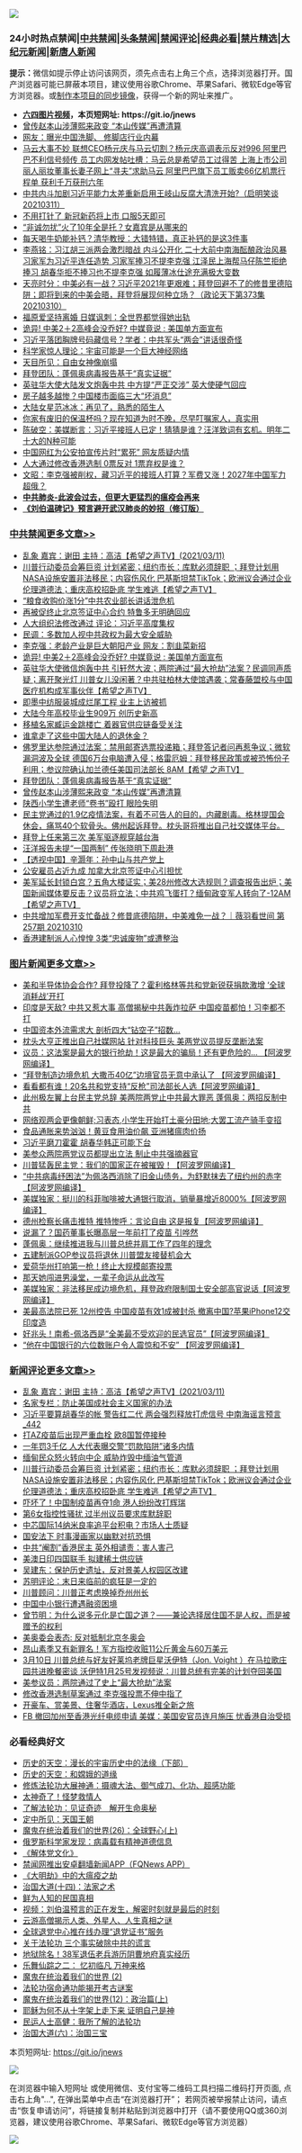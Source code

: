 ![](https://raw.githubusercontent.com/fqnews/bnews/master/64photo/fqnews-qr.jpg)

<div id="tt">
<h3>24小时热点禁闻|<a href="#%E4%B8%AD%E5%85%B1%E7%A6%81%E9%97%BB%E6%9B%B4%E5%A4%9A%E6%96%87%E7%AB%A0">中共禁闻</a>|<a href="#%E5%9B%BE%E7%89%87%E6%96%B0%E9%97%BB%E6%9B%B4%E5%A4%9A%E6%96%87%E7%AB%A0">头条禁闻</a>|<a href="#%E6%96%B0%E9%97%BB%E8%AF%84%E8%AE%BA%E6%9B%B4%E5%A4%9A%E6%96%87%E7%AB%A0">禁闻评论|<a href="#%E5%BF%85%E7%9C%8B%E7%BB%8F%E5%85%B8%E5%A5%BD%E6%96%87">经典必看|<a href="/video.md#%E7%A6%81%E7%89%87%E7%B2%BE%E9%80%89">禁片精选</a>|<a href="https://github.com/fqnews/djy/blob/master/gb/nf1351518.md#1">大纪元新闻</a>|<a href="https://github.com/fqnews/ntdtv/blob/master/gb/prog204.md#1">新唐人新闻</a></h3>
<div><b>提示：</b>微信如提示停止访问该网页，须先点击右上角三个点，选择浏览器打开。国产浏览器可能已屏蔽本项目，建议使用谷歌Chrome、苹果Safari、微软Edge等官方浏览器。或<a href="https://github.com/fqnews/bnews/blob/master/%E5%88%B6%E4%BD%9Cgit%E7%A6%81%E9%97%BB%E9%95%9C%E5%83%8F.md">制作本项目的同步镜像</a>，获得一个新的网址来推广。</div>
<ul>
<li><b><a href="http://d1.bdrive.tk/64.mp4" target="_blank">六四图片视频</a>，本页短网址: https://git.io/jnews</b></li>
<li><a href="/cbnews/20210311/1502810.md">曾传赵本山涉薄熙来政变 “本山传媒”再遭清算</a></li>
<li><a href="/bannedvideo/20210311/1502841.md">网友：曝光中国洗脚、 修脚店行业内幕</a></li>
<li><a href="/comments/20210311/1502687.md">马云大事不妙 联想CEO杨元庆与马云切割？杨元庆高调表示反对996 阿里巴巴不利信号频传 员工内网发帖吐槽：马云总是希望员工过得苦 上海上市公司丽人丽妆董事长妻子网上“寻夫”求助马云 阿里巴巴旗下员工贩卖66亿机票行程单 获利千万获刑六年</a></li>
<li><a href="/bannedvideo/20210311/1502784.md">中共内斗加剧习近平能力太差重新启用王岐山反腐大清洗开始?（启明笑谈20210311）</a></li>
<li><a href="/cnnews/20210311/1502916.md">不用打针了 新冠新药将上市 口服5天即可</a></li>
<li><a href="/yule/20210311/1502872.md">“非诚勿扰”火了10年全是托？女嘉宾是从哪来的</a></li>
<li><a href="/health/20210311/1502753.md">每天喝牛奶能补钙？清华教授：大错特错，真正补钙的是这3件事</a></li>
<li><a href="/comments/20210311/1502735.md">李燕铭：习江胡三派两会激烈暗战 内斗公开化 二十大前中南海酝酿政治风暴 习家军为习近平连任造势 习家军捧习不提李克强 江泽民上海帮马仔陈竺拒绝捧习 胡春华拒不捧习也不提李克强 如履薄冰仕途充满极大变数</a></li>
<li><a href="/cbnews/20210311/1502618.md">天亮时分：中美必有一战？习近平2021年更艰难；拜登回避不了的修昔里德陷阱；即将到来的中美会晤，拜登将展现何种立场？（政论天下第373集 20210310）</a></li>
<li><a href="/yule/20210311/1502705.md">福原爱坚持离婚 日媒讽刺：全世界都觉得她出轨</a></li>
<li><a href="/cbnews/20210312/1503077.md">诡异! 中美2＋2高峰会没乔好? 中媒竟说 : 美国单方面宣布</a></li>
<li><a href="/comments/20210311/1502699.md">习近平落团胸牌号码藏信号？学者：中共军头“两会”讲话很奇怪</a></li>
<li><a href="/cnnews/20210311/1502883.md">科学家惊人理论：宇宙可能是一个巨大神经网络</a></li>
<li><a href="/worldnews/usa/20210311/1502798.md">天目所见：自由女神像崩塌</a></li>
<li><a href="/cbnews/20210311/1502831.md">拜登团队：蓬佩奥病毒报告基于“真实证据”</a></li>
<li><a href="/cbnews/20210311/1502553.md">英驻华大使大陆发文炮轰中共 中方提“严正交涉” 英大使硬气回应</a></li>
<li><a href="/finance/20210312/1503101.md">房子越多越惨？中国楼市面临三大“坏消息”</a></li>
<li><a href="/yule/20210311/1503008.md">大陆女星范冰冰：再见了，熟悉的陌生人</a></li>
<li><a href="/lifebaike/20210311/1502767.md">你家有废旧的保温杯吗？现在知道为时不晚，尽早叮嘱家人，真实用</a></li>
<li><a href="/bannedvideo/20210311/1502891.md">陈破空：美媒断言：习近平接班人已定！猜猜是谁？汪洋致词有玄机。明年二十大的N种可能</a></li>
<li><a href="/cbnews/20210311/1502569.md">中国网红为公安拍宣传片时“累死” 网友质疑内情</a></li>
<li><a href="/cnnews/20210311/1502870.md">人大通过修改香港选制 0票反对 1票弃权是谁？</a></li>
<li><a href="/cbnews/20210311/1502552.md">文昭：李克强被削权，藏习近平的接班人打算？军费又涨！2027年中国军力超俄？</a></li>
<li><b><a href="/comments/20200211/1275071.md" target="_blank">中共肺炎-此波会过去，但更大更猛烈的瘟疫会再来</a></b></li>
<li><b><a href="/comments/20200207/1272816.md" target="_blank">《刘伯温碑记》预言避开武汉肺炎的妙招（修订版）</a></b></li>
</ul>
</div>

<div class="catlist">
<h3><a href="/cbnews/" target="_blank">中共禁闻</a><span><a href="/cbnews/" target="_blank" rel="nofollow">更多文章>></a></span></h3>
<ul>
<li><a href="/comments/20210312/1503220.md" target="_blank">乱象    嘉宾：谢田   主持：高洁【希望之声TV】(2021/03/11)</a></li>
<li><a href="/comments/20210312/1503201.md" target="_blank">川普行动委员会筹巨资  计划紧密；纽约市长：库默必须辞职 ；拜登计划用NASA设施安置非法移民；内容伤风化 巴基斯坦禁TikTok；欧洲议会通过企业伦理道德法；重庆高校招卧底 学生难逃【希望之声TV】</a></li>
<li><a href="/cbnews/20210312/1503199.md" target="_blank">“粮食收购价涨1分”中共农业部长讲话泄危机</a></li>
<li><a href="/cbnews/20210312/1503120.md" target="_blank">再被促终止北京签证中心合约 特鲁多无明确回应</a></li>
<li><a href="/cbnews/20210312/1503119.md" target="_blank">人大组织法修改通过 评论：习近平高度集权</a></li>
<li><a href="/cbnews/20210312/1503108.md" target="_blank">民调：多数加人视中共政权为最大安全威胁</a></li>
<li><a href="/cbnews/20210312/1503098.md" target="_blank">李克强：老龄产业是巨大朝阳产业 网友：割韭菜新招</a></li>
<li><a href="/cbnews/20210312/1503077.md" target="_blank">诡异! 中美2＋2高峰会没乔好? 中媒竟说 : 美国单方面宣布</a></li>
<li><a href="/comments/20210312/1503040.md" target="_blank">英驻华大使微信炮轰中共 引轩然大波；两院通过“最大抢劫”法案？民调同声质疑；离开聚光灯 川普女儿没闲著？中共驻柏林大使馆遇袭；常春藤盟校与中国医疗机构成军事伙伴【希望之声TV】</a></li>
<li><a href="/cbnews/20210311/1502956.md" target="_blank">即墨中纺服装城成烂尾工程 业主上访被抓</a></li>
<li><a href="/cbnews/20210311/1502955.md" target="_blank">大陆今年高校毕业生909万 创历史新高</a></li>
<li><a href="/cbnews/20210311/1502954.md" target="_blank">移植名家臧运金跳楼亡 着器官供应链备受关注</a></li>
<li><a href="/cbnews/20210311/1502953.md" target="_blank">谁拿走了这些中国大陆人的退休金？</a></li>
<li><a href="/comments/20210311/1502910.md" target="_blank">佛罗里达参院通过法案：禁用邮寄选票投递箱；拜登答记者问再惹争议；微软漏洞波及全球 德国6万台电脑遭入侵；格雷厄姆：拜登移民政策或被恐怖份子利用；参议院确认加兰德任美国司法部长 8AM【希望 之声TV】</a></li>
<li><a href="/cbnews/20210311/1502831.md" target="_blank">拜登团队：蓬佩奥病毒报告基于“真实证据”</a></li>
<li><a href="/cbnews/20210311/1502810.md" target="_blank">曾传赵本山涉薄熙来政变 “本山传媒”再遭清算</a></li>
<li><a href="/cbnews/20210311/1502809.md" target="_blank">陕西小学生遭老师“卷书”殴打 眼险失明</a></li>
<li><a href="/comments/20210311/1502790.md" target="_blank">民主党通过的1.9亿疫情法案，有着不可告人的目的，内藏剧毒。格林提国会休会，痛骂40个软骨头。佛州起诉拜登。枕头哥将推出自己社交媒体平台。</a></li>
<li><a href="/cbnews/20210311/1502788.md" target="_blank">拜登上任来第三次 美军驱逐舰穿越台海</a></li>
<li><a href="/cbnews/20210311/1502778.md" target="_blank">汪洋报告未提“一国两制” 传张晓明下周赴港</a></li>
<li><a href="/cbnews/20210311/1502302.md" target="_blank">【透视中国】辛灏年：孙中山与共产党上</a></li>
<li><a href="/cbnews/20210311/1502721.md" target="_blank">公安雇员占近九成 加拿大北京签证中心引担忧</a></li>
<li><a href="/comments/20210311/1502709.md" target="_blank">美军延长封锁白宫？五角大楼证实；美28州修改大选规则？调查报告出炉；美国新闻媒体要反击？议员将立法；中共鸡飞蛋打？缅甸政变军人转向了-12AM【希望之声TV】</a></li>
<li><a href="/comments/20210311/1502707.md" target="_blank">中共增加军费开支忙备战？修昔底德陷阱，中美难免一战？｜薇羽看世间 第257期 20210310</a></li>
<li><a href="/cbnews/20210311/1502703.md" target="_blank">香港建制派人心惶惶 3类“忠诚废物”或遭整治</a></li>

</ul>
</div>
<div class="catlist">
<h3><a href="/topimagenews/" target="_blank">图片新闻</a><span><a href="/topimagenews/" target="_blank" rel="nofollow">更多文章>></a></span></h3>
<ul>
<li><a href="/topimagenews/20210312/1503198.md" target="_blank">美和半导体协会合作? 拜登投降了？霍利格林等共和党新锐获捐款激增 ‘全球消耗战’开打</a></li>
<li><a href="/topimagenews/20210312/1503179.md" target="_blank">印度是天敌? 中共又惹大事 高僧揭秘中共轰炸拉萨 中国疫苗都怕！习李都不打</a></li>
<li><a href="/topimagenews/20210312/1503097.md" target="_blank">中国资本外流需求大 剖析四大“钻空子”招数…</a></li>
<li><a href="/topimagenews/20210311/1502860.md" target="_blank">枕头大亨正推出自己社媒网站 针对科技巨头 美两党议员提反垄断法案</a></li>
<li><a href="/topimagenews/20210311/1502764.md" target="_blank">议员：这法案是最大的银行抢劫！这是最大的骗局！还有更危险的&#8230; 【阿波罗网编译】</a></li>
<li><a href="/topimagenews/20210311/1502690.md" target="_blank">“拜登制造边境危机 大撒币40亿”边境官员无意中承认了 【阿波罗网编译】</a></li>
<li><a href="/topimagenews/20210311/1502636.md" target="_blank">看看都有谁！20名共和党支持“反枪”司法部长人选【阿波罗网编译】</a></li>
<li><a href="/topimagenews/20210311/1502486.md" target="_blank">此州极左翼上台民主党总辞 美两院两党止中共最大罪恶 蓬佩奥：两招反制中共</a></li>
<li><a href="/topimagenews/20210311/1502485.md" target="_blank">网络观两会更像朝鲜;习表态,小学生开始打土豪分田地;大罢工流产骑手变招</a></li>
<li><a href="/topimagenews/20210311/1502386.md" target="_blank">食品通胀来势汹汹！黄豆食用油价飙 亚洲猪瘟肉价扬</a></li>
<li><a href="/topimagenews/20210311/1502269.md" target="_blank">习近平磨刀霍霍 胡春华韩正可能下台</a></li>
<li><a href="/topimagenews/20210310/1502174.md" target="_blank">美参众两院两党议员都提出立法 制止中共强摘器官</a></li>
<li><a href="/topimagenews/20210310/1502172.md" target="_blank">川普猛轰民主党：我们的国家正在被摧毁！【阿波罗网编译】</a></li>
<li><a href="/topimagenews/20210310/1502170.md" target="_blank">&#8220;中共病毒纾困法&#8221;为佩洛西消除了旧金山债务，为舒默抹去了纽约州的赤字【阿波罗网编译】</a></li>
<li><a href="/topimagenews/20210310/1501919.md" target="_blank">美媒独家：挺川的科菲咖啡被大通银行取消，销量暴增近8000%【阿波罗网编译】</a></li>
<li><a href="/topimagenews/20210310/1501787.md" target="_blank">德州检察长痛击推特 推特惨呼：言论自由 这是报复【阿波罗网编译】</a></li>
<li><a href="/topimagenews/20210310/1501650.md" target="_blank">说漏了？国药董事长曝高层一年前打了疫苗 引哗然</a></li>
<li><a href="/topimagenews/20210310/1501634.md" target="_blank">蓬佩奥：继续推进我与川普总统并肩工作了四年的理念</a></li>
<li><a href="/topimagenews/20210310/1501633.md" target="_blank">五建制派GOP参议员将退休 川普盟友接替机会大</a></li>
<li><a href="/topimagenews/20210310/1501632.md" target="_blank">爱荷华州打响第一枪！终止大规模邮寄投票</a></li>
<li><a href="/topimagenews/20210310/1501553.md" target="_blank">那天她闯进男澡堂，一辈子命运从此改写</a></li>
<li><a href="/topimagenews/20210309/1501336.md" target="_blank">美媒独家：非法移民成边境危机，拜登政府限制国土安全部高官说话【阿波罗网编译】</a></li>
<li><a href="/topimagenews/20210309/1501309.md" target="_blank">美最高法院已死 12州控告 中国疫苗有效1成被封杀 撤离中国?苹果iPhone12交印度造</a></li>
<li><a href="/topimagenews/20210309/1501193.md" target="_blank">好兆头！南希-佩洛西是“全美最不受欢迎的民选官员”【阿波罗网编译】</a></li>
<li><a href="/topimagenews/20210309/1501191.md" target="_blank">“他在中国银行的六位数账户令人震惊和不安” 【阿波罗网编译】</a></li>

</ul>
</div>
<div class="catlist">
<h3><a href="/comments/" target="_blank">新闻评论</a><span><a href="/comments/" target="_blank" rel="nofollow">更多文章>></a></span></h3>
<ul>
<li><a href="/comments/20210312/1503220.md" target="_blank">乱象    嘉宾：谢田   主持：高洁【希望之声TV】(2021/03/11)</a></li>
<li><a href="/comments/20210312/1503214.md" target="_blank">名家专栏：防止美国成社会主义国家的办法</a></li>
<li><a href="/comments/20210312/1503211.md" target="_blank">习近平要算胡春华的帐 警告红二代 两会强烈释放打虎信号 中南海谣言预言_442</a></li>
<li><a href="/comments/20210312/1503207.md" target="_blank">打AZ疫苗后出现严重血栓 欧8国暂停接种</a></li>
<li><a href="/comments/20210312/1503206.md" target="_blank">一年罚3千亿 人大代表曝交警“罚款陷阱”诸多内情</a></li>
<li><a href="/comments/20210312/1503205.md" target="_blank">缅甸民众怒火转向中企 威胁炸毁中缅油气管道</a></li>
<li><a href="/comments/20210312/1503201.md" target="_blank">川普行动委员会筹巨资  计划紧密；纽约市长：库默必须辞职 ；拜登计划用NASA设施安置非法移民；内容伤风化 巴基斯坦禁TikTok；欧洲议会通过企业伦理道德法；重庆高校招卧底 学生难逃【希望之声TV】</a></li>
<li><a href="/comments/20210312/1503173.md" target="_blank">吓坏了！中国制疫苗再夺1命 港人纷纷改打辉瑞</a></li>
<li><a href="/comments/20210312/1503140.md" target="_blank">第6女指控性骚扰 过半州议员要求库默辞职</a></li>
<li><a href="/comments/20210312/1503139.md" target="_blank">中芯国际14纳米良率追平台积电？市场人士质疑</a></li>
<li><a href="/comments/20210312/1503137.md" target="_blank">国安法下 时事漫画家以幽默对抗恐惧</a></li>
<li><a href="/comments/20210312/1503136.md" target="_blank">中共“阉割”香港民主 英外相谴责：害人害己</a></li>
<li><a href="/comments/20210312/1503130.md" target="_blank">美澳日印四国联手 拟建稀土供应链</a></li>
<li><a href="/comments/20210312/1503128.md" target="_blank">吴建东：保护历史遗址，反对景美人权园区改建</a></li>
<li><a href="/comments/20210312/1503127.md" target="_blank">苏明评论：末日来临前的疯狂是一定的</a></li>
<li><a href="/comments/20210312/1503118.md" target="_blank">川普顾问：川普正考虑换掉乔州州长</a></li>
<li><a href="/comments/20210312/1503117.md" target="_blank">中国中小银行遭遇融资困境</a></li>
<li><a href="/comments/20210312/1503115.md" target="_blank">曾节明：为什么说多元化是亡国之道？——兼论选择居住国不是人权，而是被赠予的权利</a></li>
<li><a href="/comments/20210312/1503114.md" target="_blank">美奥委会表态: 反对抵制北京冬奥会</a></li>
<li><a href="/comments/20210312/1503113.md" target="_blank">昂山素季又有新罪名！军方指控收赃11公斤黄金与60万美元</a></li>
<li><a href="/comments/20210312/1503107.md" target="_blank">3月10日   川普总统与好友好莱坞老牌巨星沃伊特（Jon. Voight ）在马拉歌庄园共进晚餐密谈  沃伊特1月25号发视频说：川普总统有完美的计划夺回美国</a></li>
<li><a href="/comments/20210312/1503106.md" target="_blank">美参议员：两院通过了史上“最大抢劫”法案</a></li>
<li><a href="/comments/20210312/1503092.md" target="_blank">修改香港选制草案通过 李克强投票不伸中指了</a></li>
<li><a href="/comments/20210312/1503091.md" target="_blank">开豪车、赏美景、住奢华酒店，Lexus推全新之旅</a></li>
<li><a href="/comments/20210312/1503088.md" target="_blank">FB 撤回加州至香港光纤电缆申请 美媒：美国安官员连月施压 忧香港自治受损</a></li>

</ul>
</div>

<div class="catlist">
<h3>必看经典好文</h3>
<ul>
<li><a href="/tculture/20121025/73066.md" target="_blank">历史的天空：漫长的宇宙历史中的法缘（下部）</a></li>
<li><a href="/cbnews/20190219/1083302.md" target="_blank">历史的天空：和嫦娥的道缘</a></li>
<li><a href="/comments/20191203/1234383.md" target="_blank">修炼法轮功大展神通：摄魂大法、御气成刀、化功、超感功能</a></li>
<li><a href="/ccpdope/20200907/1392129.md" target="_blank">太神奇了！怪梦救情人</a></li>
<li><a href="/comments/20200307/1289968.md" target="_blank">了解法轮功：见证奇迹　解开生命奥秘</a></li>
<li><a href="/tculture/xiulian/20151111/470021.md" target="_blank">定中所见：天国王朝</a></li>
<li><a href="/comments/20181210/1044798.md" target="_blank">魔鬼在统治着我们的世界(26)：全球野心(上)</a></li>
<li><a href="/cbnews/20200823/1384378.md" target="_blank">俄罗斯科学家发现：病毒载有精神道德信息</a></li>
<li><a href="/bookwiki/20130610/138400.md" target="_blank">《解体党文化》</a></li>
<li><a href="/comments/20200503/1322531.md" target="_blank">禁闻网推出安卓翻墙新闻APP（FQNews APP）</a></li>
<li><a href="/comments/20200203/1269785.md" target="_blank">《大明劫》中的大瘟疫之劫</a></li>
<li><a href="/cbnews/20180320/916962.md" target="_blank">治国大道(十四)：法家之术</a></li>
<li><a href="/comments/20200926/1403589.md" target="_blank">鲜为人知的民国真相</a></li>
<li><a href="/comments/20200628/1351782.md" target="_blank">视频：刘伯温预言的正在发生，解密时刻就是最后的时刻</a></li>
<li><a href="/comments/20200919/82684.md" target="_blank">云游高僧揭示人类、外星人、人生真相之谜</a></li>
<li><a href="/cbnews/20200819/1382346.md" target="_blank">全球退党中心推在线办理“退党证书”服务</a></li>
<li><a href="/cbnews/20200703/1354907.md" target="_blank">关于法轮功 三个事实破除中共的谎言</a></li>
<li><a href="/cbnews/20200531/1337381.md" target="_blank">地狱除名！38军退伍老兵游历阴曹地府真实经历</a></li>
<li><a href="/tculture/20170711/790081.md" target="_blank">乐舞仙踪之二： 忆初临凡 万神来格</a></li>
<li><a href="/topimagenews/20180520/944940.md" target="_blank">魔鬼在统治着我们的世界 (2)</a></li>
<li><a href="/tculture/20121025/73079.md" target="_blank">法轮功宿命通功能揭开考古谜案</a></li>
<li><a href="/topimagenews/20180601/951286.md" target="_blank">魔鬼在统治着我们的世界(12)：政治篇(上)</a></li>
<li><a href="/ccpdope/20190803/1168965.md" target="_blank">耶稣为何不从十字架上走下来 证明自己是神</a></li>
<li><a href="/ccpdope/20200729/1369047.md" target="_blank">民运人士高健：我所了解的法轮功</a></li>
<li><a href="/cbnews/20180312/913459.md" target="_blank">治国大道(六)：治国三宝</a></li>

</ul>
</div>

本页短网址: https://git.io/jnews

![](https://raw.githubusercontent.com/fqnews/bnews/master/64photo/fqnews-qr.jpg)

在浏览器中输入短网址 或使用微信、支付宝等二维码工具扫描二维码打开页面, 点击右上角"...", 在弹出菜单中点击“在浏览器打开”； 若网页被举报禁止访问，请点击“恢复申请访问”，将链接复制并粘贴到浏览器中打开（请不要使用QQ或360浏览器，建议使用谷歌Chrome、苹果Safari、微软Edge等官方浏览器）

![](https://raw.githubusercontent.com/fqnews/bnews/master/64photo/wx.jpg)